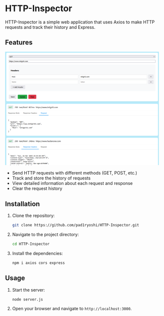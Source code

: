 # HTTP-Inspector

HTTP-Inspector is a simple web application that uses Axios to make HTTP requests and track their history and Express.

## Features

![alt text](public/images/image.png)

- Send HTTP requests with different methods (GET, POST, etc.)
- Track and store the history of requests
- View detailed information about each request and response
- Clear the request history

## Installation

1. Clone the repository:
    ```sh
    git clone https://github.com/pad1ryoshi/HTTP-Inspector.git
    ```
2. Navigate to the project directory:
    ```sh
    cd HTTP-Inspector
    ```
3. Install the dependencies:
    ```sh
    npm i axios cors express
    ```

## Usage

1. Start the server:
    ```sh
    node server.js
    ```
2. Open your browser and navigate to `http://localhost:3000`.
